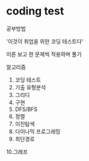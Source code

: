 # coding test

공부방법

'이것이 취업을 위한 코딩 테스트다'

이론 보고 한 문제씩 적용하며 풀기

알고리즘
1. 코딩 테스트 
2. 기출 유형분석
3. 그리디
4. 구현
5. DFS/BFS
6. 정렬
7. 이진탐색
8. 다이나믹 프로그래밍
9. 최단경로

10.그래프
